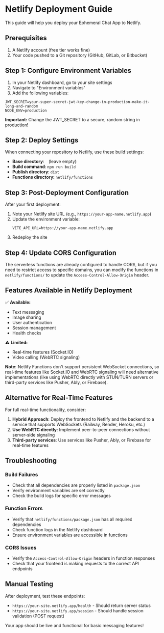 # Netlify Deployment Guide

This guide will help you deploy your Ephemeral Chat App to Netlify.

## Prerequisites

1. A Netlify account (free tier works fine)
2. Your code pushed to a Git repository (GitHub, GitLab, or Bitbucket)

## Step 1: Configure Environment Variables

1. In your Netlify dashboard, go to your site settings
2. Navigate to "Environment variables"
3. Add the following variables:

```
JWT_SECRET=your-super-secret-jwt-key-change-in-production-make-it-long-and-random
NODE_ENV=production
```

**Important:** Change the JWT_SECRET to a secure, random string in production!

## Step 2: Deploy Settings

When connecting your repository to Netlify, use these build settings:

- **Base directory**: ` ` (leave empty)
- **Build command**: `npm run build`
- **Publish directory**: `dist`
- **Functions directory**: `netlify/functions`

## Step 3: Post-Deployment Configuration

After your first deployment:

1. Note your Netlify site URL (e.g., `https://your-app-name.netlify.app`)
2. Update the environment variable:
   ```
   VITE_API_URL=https://your-app-name.netlify.app
   ```
3. Redeploy the site

## Step 4: Update CORS Configuration

The serverless functions are already configured to handle CORS, but if you need to restrict access to specific domains, you can modify the functions in `netlify/functions/` to update the `Access-Control-Allow-Origin` header.

## Features Available in Netlify Deployment

✅ **Available:**
- Text messaging
- Image sharing
- User authentication
- Session management
- Health checks

⚠️ **Limited:**
- Real-time features (Socket.IO)
- Video calling (WebRTC signaling)

**Note:** Netlify Functions don't support persistent WebSocket connections, so real-time features like Socket.IO and WebRTC signaling will need alternative implementations (like using WebRTC directly with STUN/TURN servers or third-party services like Pusher, Ably, or Firebase).

## Alternative for Real-Time Features

For full real-time functionality, consider:

1. **Hybrid Approach**: Deploy the frontend to Netlify and the backend to a service that supports WebSockets (Railway, Render, Heroku, etc.)
2. **Use WebRTC directly**: Implement peer-to-peer connections without server-side signaling
3. **Third-party services**: Use services like Pusher, Ably, or Firebase for real-time features

## Troubleshooting

### Build Failures
- Check that all dependencies are properly listed in `package.json`
- Verify environment variables are set correctly
- Check the build logs for specific error messages

### Function Errors
- Verify that `netlify/functions/package.json` has all required dependencies
- Check function logs in the Netlify dashboard
- Ensure environment variables are accessible in functions

### CORS Issues
- Verify the `Access-Control-Allow-Origin` headers in function responses
- Check that your frontend is making requests to the correct API endpoints

## Manual Testing

After deployment, test these endpoints:
- `https://your-site.netlify.app/health` - Should return server status
- `https://your-site.netlify.app/session` - Should handle session validation (POST request)

Your app should be live and functional for basic messaging features!
